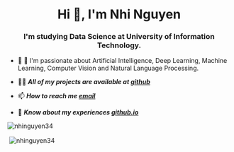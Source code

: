 <h1 align="center">Hi 👋, I'm Nhi Nguyen</h1>
<h3 align="center">I'm studying Data Science at University of Information Technology.</h3>




- 🌱 🔭 I'm passionate about Artificial Intelligence, Deep Learning, Machine Learning, Computer Vision and Natural Language Processing.

- 👨‍💻 ***All of my projects are available at [github](https://github.com/NhiNguyen34)***

- 📫 ***How to reach me [email](mailto:yennhi.nguyenngoc03@gmail.com)***
- 📄 ***Know about my experiences [github.io](https://nhinguyen34.github.io/)***

<p><img align="center" src="https://github-readme-streak-stats.herokuapp.com/?user=nhinguyen34&" alt="nhinguyen34" /></p>

<p>&nbsp;<img align="center" src="https://github-readme-stats.vercel.app/api?username=nhinguyen34&show_icons=true&locale=en" alt="nhinguyen34" /></p>


